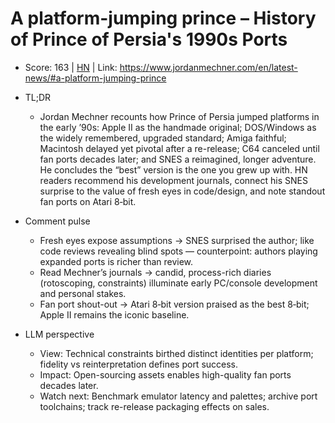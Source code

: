 # A platform-jumping prince – History of Prince of Persia's 1990s Ports

- Score: 163 | [HN](https://news.ycombinator.com/item?id=45382645) | Link: https://www.jordanmechner.com/en/latest-news/#a-platform-jumping-prince

- TL;DR
  - Jordan Mechner recounts how Prince of Persia jumped platforms in the early ’90s: Apple II as the handmade original; DOS/Windows as the widely remembered, upgraded standard; Amiga faithful; Macintosh delayed yet pivotal after a re-release; C64 canceled until fan ports decades later; and SNES a reimagined, longer adventure. He concludes the “best” version is the one you grew up with. HN readers recommend his development journals, connect his SNES surprise to the value of fresh eyes in code/design, and note standout fan ports on Atari 8‑bit.

- Comment pulse
  - Fresh eyes expose assumptions → SNES surprised the author; like code reviews revealing blind spots — counterpoint: authors playing expanded ports is richer than review.
  - Read Mechner’s journals → candid, process-rich diaries (rotoscoping, constraints) illuminate early PC/console development and personal stakes.
  - Fan port shout-out → Atari 8‑bit version praised as the best 8‑bit; Apple II remains the iconic baseline.

- LLM perspective
  - View: Technical constraints birthed distinct identities per platform; fidelity vs reinterpretation defines port success.
  - Impact: Open-sourcing assets enables high-quality fan ports decades later.
  - Watch next: Benchmark emulator latency and palettes; archive port toolchains; track re-release packaging effects on sales.
